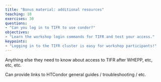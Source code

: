 ```yaml
---
title: "Bonus material: additional resources"
teaching: 10
exercises: 30
questions:
- "Can you log in to TIFR to use condor?"
objectives:
- "Learn the workshop login commands for TIFR and test your access."
keypoints:
- "Logging in to the TIFR cluster is easy for workshop participants!"
---
```


Anything else they need to know about access to TIFR after WHEPP, etc, etc, etc.

Can provide links to HTCondor general guides / troubleshooting / etc.